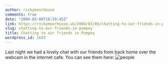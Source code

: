 ```yaml
---
author: rickymoorhouse
comments: true
date: "2004-03-06T16:19:45Z"
link: https://rickymoorhouse.uk/2004/03/06/chatting-to-our-friends-in-pompey/
slug: chatting-to-our-friends-in-pompey
title: Chatting to our friends in Pompey
wordpress_id: 1643
---
```


Last night we had a lovely chat with our friends from back home over the webcam in the internet cafe. You can see them here:
![people](/resize.asp?path=/ricky/blogfiles/chat.jpg&width=600)
